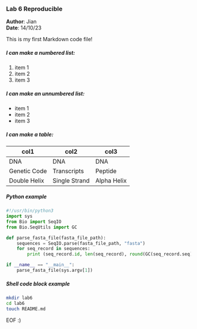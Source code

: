 ### Lab 6 Reproducible
**Author**: Jian  
**Date**: 14/10/23


This is my first Markdown code file! 

##### I can make a numbered list:  
1. item 1  
2. item 2  
3. item 3  

##### I can make an unnumbered list: 
- item 1 
- item 2 
- item 3 

##### I can make a table:
| col1 | col2 | col3 |  
| ---- | ---- | ---- |  
| DNA  | DNA  | DNA  |  
| Genetic Code | Transcripts | Peptide |  
| Double Helix | Single Strand | Alpha Helix |  

##### Python example 
```python
#!/usr/bin/python3
import sys
from Bio import SeqIO
from Bio.SeqUtils import GC 

def parse_fasta_file(fasta_file_path): 
    sequences = SeqIO.parse(fasta_file_path, "fasta")
    for seq_record in sequences:
        print (seq_record.id, len(seq_record), round(GC(seq_record.seq), 2))

if __name__ == "__main__":
    parse_fasta_file(sys.argv[1])
```

##### Shell code block example 
```sh
mkdir lab6
cd lab6 
touch README.md
```

EOF :)